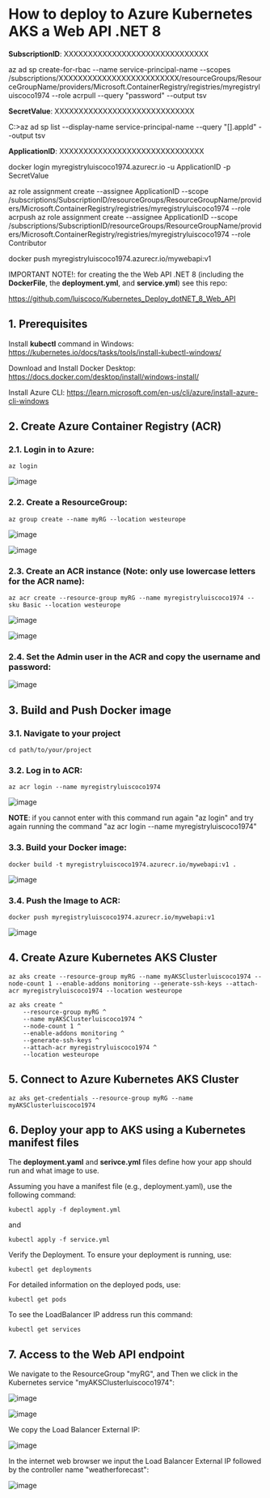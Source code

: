# How to deploy to Azure Kubernetes AKS a Web API .NET 8

**SubscriptionID**: XXXXXXXXXXXXXXXXXXXXXXXXXXXXXX

az ad sp create-for-rbac --name service-principal-name --scopes /subscriptions/XXXXXXXXXXXXXXXXXXXXXXXXX/resourceGroups/ResourceGroupName/providers/Microsoft.ContainerRegistry/registries/myregistryluiscoco1974 --role acrpull --query "password" --output tsv

**SecretValue**: XXXXXXXXXXXXXXXXXXXXXXXXXXXXX

C:\>az ad sp list --display-name service-principal-name --query "[].appId" --output tsv

**ApplicationID**: XXXXXXXXXXXXXXXXXXXXXXXXXXXXXX

docker login myregistryluiscoco1974.azurecr.io -u ApplicationID -p SecretValue

az role assignment create --assignee ApplicationID --scope /subscriptions/SubscriptionID/resourceGroups/ResourceGroupName/providers/Microsoft.ContainerRegistry/registries/myregistryluiscoco1974 --role acrpush
az role assignment create --assignee ApplicationID --scope /subscriptions/SubscriptionID/resourceGroups/ResourceGroupName/providers/Microsoft.ContainerRegistry/registries/myregistryluiscoco1974 --role Contributor

docker push myregistryluiscoco1974.azurecr.io/mywebapi:v1

IMPORTANT NOTE!: for creating the the Web API .NET 8 (including the **DockerFile**, the **deployment.yml**, and **service.yml**) see this repo:

https://github.com/luiscoco/Kubernetes_Deploy_dotNET_8_Web_API

## 1. Prerequisites

Install **kubectl** command in Windows: https://kubernetes.io/docs/tasks/tools/install-kubectl-windows/

Download and Install Docker Desktop: https://docs.docker.com/desktop/install/windows-install/

Install Azure CLI: https://learn.microsoft.com/en-us/cli/azure/install-azure-cli-windows

## 2. Create Azure Container Registry (ACR)

### 2.1. Login in to Azure:

```
az login
```

![image](https://github.com/luiscoco/Azure_AKS_Deploy_.NET_7_Web_API/assets/32194879/7bdf12b0-dfcb-4d3b-ad53-b53510adb19d)

### 2.2. Create a ResourceGroup:

```
az group create --name myRG --location westeurope
```

![image](https://github.com/luiscoco/Azure_AKS_Deploy_.NET_7_Web_API/assets/32194879/875aa42a-5dcd-44bf-98d7-f6c531a63c17)

![image](https://github.com/luiscoco/Azure_AKS_Deploy_.NET_7_Web_API/assets/32194879/2cf39089-c990-424a-95da-2dd99183267d)


### 2.3. Create an ACR instance (**Note**: only use **lowercase letters** for the ACR name):

```
az acr create --resource-group myRG --name myregistryluiscoco1974 --sku Basic --location westeurope
```

![image](https://github.com/luiscoco/Azure_AKS_Deploy_.NET_7_Web_API/assets/32194879/baa3e3d5-b644-4df4-b8ac-f09cef95ecd3)

![image](https://github.com/luiscoco/Azure_AKS_Deploy_.NET_7_Web_API/assets/32194879/68deca9e-5d3b-49fb-8cb8-b864186792ba)

### 2.4. Set the **Admin user** in the ACR and copy the username and password:

![image](https://github.com/luiscoco/Azure_AKS_Deploy_.NET_7_Web_API/assets/32194879/d11bcdb0-79dd-4dee-a6a1-448b9fa8784b)

## 3. Build and Push Docker image

### 3.1. Navigate to your project

```
cd path/to/your/project
```

### 3.2. Log in to ACR:

```
az acr login --name myregistryluiscoco1974
```

![image](https://github.com/luiscoco/Azure_AKS_Deploy_.NET_7_Web_API/assets/32194879/9cf9cb0d-2d98-40d4-be6c-17aed5b4e0db)

**NOTE**: if you cannot enter with this command run again "az login" and try again running the command "az acr login --name myregistryluiscoco1974" 

### 3.3. Build your Docker image:

```
docker build -t myregistryluiscoco1974.azurecr.io/mywebapi:v1 .
```

![image](https://github.com/luiscoco/Azure_AKS_Deploy_.NET_7_Web_API/assets/32194879/fc101461-c21f-4e26-8ff4-94f71b9a36f4)

### 3.4. Push the Image to ACR:

```
docker push myregistryluiscoco1974.azurecr.io/mywebapi:v1
```

![image](https://github.com/luiscoco/Azure_AKS_Deploy_.NET_7_Web_API/assets/32194879/2255b4e1-47ba-4666-91d9-40c32ffb2348)

## 4. Create Azure Kubernetes AKS Cluster

```
az aks create --resource-group myRG --name myAKSClusterluiscoco1974 --node-count 1 --enable-addons monitoring --generate-ssh-keys --attach-acr myregistryluiscoco1974 --location westeurope
```

```
az aks create ^
    --resource-group myRG ^
    --name myAKSClusterluiscoco1974 ^
    --node-count 1 ^
    --enable-addons monitoring ^
    --generate-ssh-keys ^
    --attach-acr myregistryluiscoco1974 ^
    --location westeurope
```

## 5. Connect to Azure Kubernetes AKS Cluster

```
az aks get-credentials --resource-group myRG --name myAKSClusterluiscoco1974
```

## 6. Deploy your app to AKS using a Kubernetes manifest files

The **deployment.yaml** and **serivce.yml** files define how your app should run and what image to use. 

Assuming you have a manifest file (e.g., deployment.yaml), use the following command:

```
kubectl apply -f deployment.yml
```

and 

```
kubectl apply -f service.yml
```

Verify the Deployment. To ensure your deployment is running, use:

```
kubectl get deployments
```

For detailed information on the deployed pods, use:

```
kubectl get pods
```

To see the LoadBalancer IP address run this command:

```
kubectl get services
```

## 7. Access to the Web API endpoint

We navigate to the ResourceGroup "myRG", and Then we click in the Kubernetes service "myAKSClusterluiscoco1974":

![image](https://github.com/luiscoco/Azure_AKS_Deploy_.NET_7_Web_API/assets/32194879/e7d3f41d-c90f-4d3c-b4b1-3ea382a04a2a)

![image](https://github.com/luiscoco/Azure_AKS_Deploy_.NET_7_Web_API/assets/32194879/0592d64a-9fe1-4c8b-97c5-acc97c73113e)

We copy the Load Balancer External IP:

![image](https://github.com/luiscoco/Azure_AKS_Deploy_.NET_7_Web_API/assets/32194879/6d36ff4d-cd7c-478d-baa9-eb172d075540)

In the internet web browser we input the Load Balancer External IP followed by the controller name "weatherforecast":

![image](https://github.com/luiscoco/Azure_AKS_Deploy_.NET_7_Web_API/assets/32194879/1090830c-f2dc-4118-b7a4-92bb40fc7cb8)
